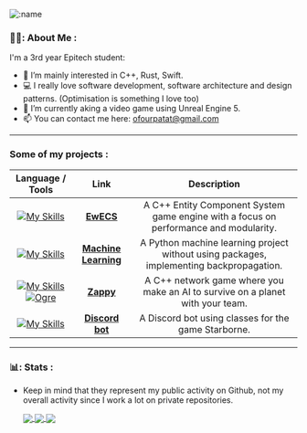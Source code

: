 ![:name](https://count.getloli.com/get/@glassalo?theme=rule34)

### 👨‍💻: About Me :
  I'm a 3rd year Epitech student:
  - 👀 I’m mainly interested in C++, Rust, Swift.
  - 💻 I really love software development, software architecture and design patterns. (Optimisation is something I love too)
  - 🌱 I’m currently aking a video game using Unreal Engine 5.
  - 📫 You can contact me here: ofourpatat@gmail.com

---

### Some of my projects :
| Language / Tools | Link | Description |
|:---:|:---:|:---:|
| [![My Skills](https://skillicons.dev/icons?i=cpp)](C++) | [**EwECS**](https://github.com/UwUClub/EwECS) |  A C++ Entity Component System game engine with a focus on performance and modularity. |
| [![My Skills](https://skillicons.dev/icons?i=py)](Python) | [**Machine Learning**](https://github.com/UwUClub/NeuralNetwork) | A Python machine learning project without using packages, implementing backpropagation. |
| [![My Skills](https://skillicons.dev/icons?i=cpp)](C++) [![Ogre](https://www.ogre3d.org/wp-content/uploads/2019/04/ogre_header.png)](Ogre3D)  | [**Zappy**](https://github.com/UwUClub/Zappy) | A C++ network game where you make an AI to survive on a planet with your team. |
| [![My Skills](https://skillicons.dev/icons?i=js)](JavaScript) | [**Discord bot**](https://github.com/GlassAlo/discord-bot-starborne) | A Discord bot using classes for the game Starborne. |

---

### 📊: Stats :
- Keep in mind that they represent my public activity on Github, not my overall activity since I work a lot on private repositories.

  <a href="https://github.com/anuraghazra/github-readme-stats">
    <img align="center" src="https://github-readme-stats.vercel.app/api?username=GlassAlo&theme=darcula" />
  </a>


  <a href="https://github.com/anuraghazra/github-readme-stats">
    <img align="center" src="https://github-readme-stats.vercel.app/api/top-langs/?username=GlassAlo&langs_count=8&theme=darcula&layout=compact" />
  </a>


  <a href="https://github.com/anuraghazra/github-readme-stats">
    <img align="center" src="https://github-readme-stats.vercel.app/api/wakatime?username=@glassalo&theme=darcula&layout=compact" />  
  </a>
